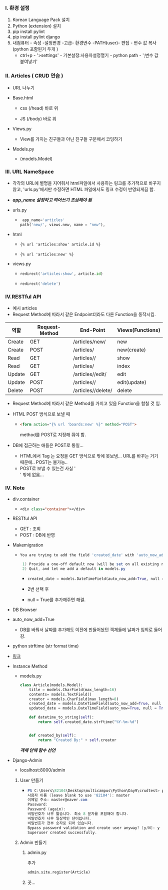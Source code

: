 ### I. 환경 설정

1. Korean Language Pack 설치
2. Python  (extension) 설치
3. pip install pylint
4. pip install pylint django
5. 내컴퓨터 - 속성 -설정변경 -고급- 환경변수 -PATH(user)- 편집 - 변수 값 복사(python 포함된거 두개 )
   - ctrl+p - '>settings' - 기본설정:사용자설정열기 - python path -  ';변수 값 붙여넣기'





### II.  Articles ( CRUD 연습 )

- URL 나누기

- Base.html

  - css  (/head) 바로 위

  - JS (/body) 바로 위

- Views.py 

  - View를 가지는 친구들과 아닌 친구들 구분해서 코딩하기

- Models.py

  - (models.Model)

### III. URL NameSpace

- 각각의 URL에 별명을 지어줘서 html파일에서 사용하는 링크를 추가적으로 바꾸지 않고, 'urls.py'에서만 수정하면 HTML 파일에서도 링크 수정이 반영되게끔 함.

- ***app_name 설정하고 띄어쓰기 조심해야 됨*** 

- urls.py

  - ```python
     app_name='articles'
    path('new/', views.new, name = "new"),
    ```

- html

  - ```HTML
    {% url 'articles:show' article.id %}
    ```

  - ```html
    {% url 'articles:new' %}
    ```

- views.py

  - ```python
    redirect('articles:show', article.id)
    ```

  - ```python
    redirect('delete')
    ```



### IV.RESTful API

- 예시 articles
- Request Method에 따라서 같은 Endpoint더라도 다른 Function을 동작시킴.

| 역할   | Request-Method | End-Point              | Views(Functions) |
| ------ | -------------- | ---------------------- | ---------------- |
| Create | GET            | /articles/new/         | new              |
| Create | POST           | /articles/             | new(create)      |
| Read   | GET            | /articles/<id>/        | show             |
| Read   | GET            | /articles/             | index            |
| Update | GET            | /articles/<id>/edit/   | edit             |
| Update | POST           | /articles/<id>/        | edit(update)     |
| Delete | POST           | /articles/<id>/delete/ | delete           |

- Request Method에 따라서 같은 Method를 가지고 있음 Function을 합칠 것 임.

- HTML POST 방식으로 보낼 때

  - ```HTML
    <form action="{% url 'boards:new' %}" method="POST">
    ```

    method를 POST로 지정해 줘야 함.

- DB에 접근하는 애들은 POST로 통일... 

  - HTML에서 <a> Tag 는 요청을 GET 방식으로 밖에 못보냄... URL를 바꾸는 거기 때문에.. POST는 불가능..
  - POST로 보낼 수 있는건 사실 '<form>' 밖에 없음...



### IV. Note

- div.container

  - ```jsp
    <div class="container"></div>
    ```

    

- RESTful API 
  - GET : 조회
  - POST : DB에 반영

- Makemigration 

  - ```powershell
    You are trying to add the field 'created_date' with 'auto_now_add=True' to article without a default; the database needs something to populate existing rows.
    
     1) Provide a one-off default now (will be set on all existing rows)
     2) Quit, and let me add a default in models.py
    ```

    - ```python
      created_date = models.DateTimeField(auto_now_add=True, null =True)
      ```

    - 2번 선택 후 

    - null = True를 추가해주면 해결.

- DB Browser 

- auto_now_add=True
  
  - DB를 바꿔서 날짜를 추가해도 이전에 만들어놨던 객체들에 날짜가 임의로 들어감.
- python strftime (str format time)
  
- [링크](https://datascienceschool.net/view-notebook/465066ac92ef4da3b0aba32f76d9750a/)
  
- Instance Method 

  - models.py

    ```python
    class Article(models.Model):
        title = models.CharField(max_length=16)
        contents= models.TextField()
        creator = models.CharField(max_length=8)
        created_date = models.DateTimeField(auto_now_add=True, null =True)
        updated_date = models.DateTimeField(auto_now=True, null = True)
    
        def datetime_to_string(self):
            return self.created_date.strftime("%Y-%m-%d")
    
    
        def created_by(self):
            return "Created By:" + self.creator
    ```

    ***객체 안에 함수 선언***

- Django-Admin

  - localhost:8000/admin

  1. User 만들기

     - ```powershell
       PS C:\Users\82104\Desktop\multicampus\Python\Day9\crudtest> python manage.py createsuperuser
       사용자 이름 (leave blank to use '82104'): master
       이메일 주소: master@naver.com
       Password:
       Password (again):
       비밀번호가 너무 짧습니다. 최소 8 문자를 포함해야 합니다.
       비밀번호가 너무 일상적인 단어입니다.
       비밀번호가 전부 숫자로 되어 있습니다.
       Bypass password validation and create user anyway? [y/N]: y
       Superuser created successfully.
       ```

  2. Admin 만들기

     1. admin.py

        추가

        ```python
        admin.site.register(Article)
        ```

     2. 끗...